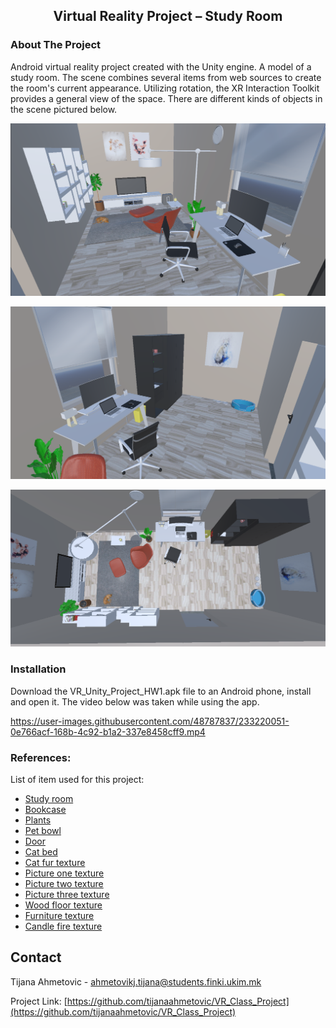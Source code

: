 <div>
<h2 align="center">Virtual Reality Project – Study Room</h2>
</div>

<!-- ABOUT THE PROJECT -->
### About The Project

Android virtual reality project created with the Unity engine. A model of a study room. The scene combines several items from web sources to create the room's current appearance. Utilizing rotation, the XR Interaction Toolkit provides a general view of the space. 
There are different kinds of objects in the scene pictured below.


[![Screen Shot 1][ss1]](https://github.com/tijanaahmetovic/VR_Class_Project/blob/master/LV_capture_1.png)

[![Screen Shot 2][ss3]](https://github.com/tijanaahmetovic/VR_Class_Project/blob/master/LV_capture_3.png)

[![Screen Shot 3][ss2]](https://github.com/tijanaahmetovic/VR_Class_Project/blob/master/LV_capture_2.png)
### Installation

Download the VR_Unity_Project_HW1.apk file to an Android phone, install and open it.
The video below was taken while using the app.


https://user-images.githubusercontent.com/48787837/233220051-0e766acf-168b-4c92-b1a2-337e8458cff9.mp4


<!-- ACKNOWLEDGMENTS -->
### References:

List of item used for this project: 

* [Study room](https://3dwarehouse.sketchup.com/model/1a39dd88-3359-4cd7-a1bb-f7e07d263000/Modern-Room-Study-Game-Room)
* [Bookcase](https://3dwarehouse.sketchup.com/model/8cc647fa4743c5e42703f5c2d2294a07/bookcase)
* [Plants](https://free3d.com/3d-models/plants)
* [Pet bowl](https://3dwarehouse.sketchup.com/model/f7040b70-e6ca-417e-a603-52ec5ad3c6e6/Pet-food-and-water-bowls)
* [Door](https://3dwarehouse.sketchup.com/model/e133c27a-c589-4a79-a177-0c17b45dff13/Grey-Door)
* [Cat bed](https://3dwarehouse.sketchup.com/model/8b9eea76-39b8-4eb9-b057-f9413fae8d02/86369-Dog-Cat-Bed-Dream-Day-Grey)
* [Cat fur texture](https://media.istockphoto.com/id/92891762/photo/animal-fur-background.jpg?s=612x612&w=0&k=20&c=gTGleuAG2B0CuMem6D_qmWidtX3A-aGaCvGi3OZ-lR0=)
* [Picture one texture](https://unsplash.com/photos/xubOAAKUwXc)
* [Picture two texture](https://unsplash.com/photos/x3S1aGQNgro)
* [Picture three texture](https://pixabay.com/illustrations/cat-animal-art-abstract-watercolor-2519185/)
* [Wood floor texture](https://www.myfreetextures.com/grey-brown-seamless-wooden-flooring-texture/)
* [Furniture texture](https://unsplash.com/photos/_v_CjpwCKW0)
* [Candle fire texture](https://unsplash.com/photos/x3S1aGQNgro)


<!-- CONTACT -->
## Contact

Tijana Ahmetovic - ahmetovikj.tijana@students.finki.ukim.mk

Project Link: [https://github.com/tijanaahmetovic/VR_Class_Project](https://github.com/tijanaahmetovic/VR_Class_Project)



<!-- MARKDOWN LINKS & IMAGES -->
<!-- https://www.markdownguide.org/basic-syntax/#reference-style-links -->
[ss1]: https://github.com/tijanaahmetovic/VR_Class_Project/blob/master/LV_capture_1.png
[ss2]: https://github.com/tijanaahmetovic/VR_Class_Project/blob/master/LV_capture_2.png
[ss3]: https://github.com/tijanaahmetovic/VR_Class_Project/blob/master/LV_capture_3.png
